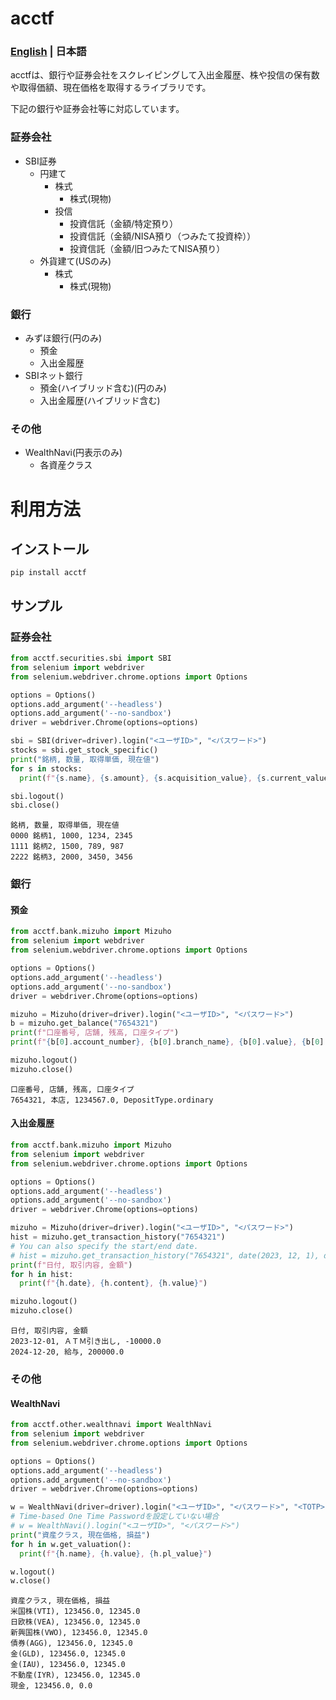 # acctf

### [English](https://github.com/hirano00o/acctf/blob/main/README.md) | 日本語

acctfは、銀行や証券会社をスクレイピングして入出金履歴、株や投信の保有数や取得価額、現在価格を取得するライブラリです。

下記の銀行や証券会社等に対応しています。
### 証券会社
* SBI証券
  * 円建て
    * 株式
      * 株式(現物)
    * 投信
      * 投資信託（金額/特定預り）
      * 投資信託（金額/NISA預り（つみたて投資枠））
      * 投資信託（金額/旧つみたてNISA預り）
  * 外貨建て(USのみ)
    * 株式
      * 株式(現物)

### 銀行
* みずほ銀行(円のみ)
  * 預金
  * 入出金履歴
* SBIネット銀行
  * 預金(ハイブリッド含む)(円のみ)
  * 入出金履歴(ハイブリッド含む)

### その他
* WealthNavi(円表示のみ)
  * 各資産クラス

# 利用方法

## インストール

```console
pip install acctf
```

## サンプル

### 証券会社

```python
from acctf.securities.sbi import SBI
from selenium import webdriver
from selenium.webdriver.chrome.options import Options

options = Options()
options.add_argument('--headless')
options.add_argument('--no-sandbox')
driver = webdriver.Chrome(options=options)

sbi = SBI(driver=driver).login("<ユーザID>", "<パスワード>")
stocks = sbi.get_stock_specific()
print("銘柄, 数量, 取得単価, 現在値")
for s in stocks:
  print(f"{s.name}, {s.amount}, {s.acquisition_value}, {s.current_value}")

sbi.logout()
sbi.close()
```

```console
銘柄, 数量, 取得単価, 現在値
0000 銘柄1, 1000, 1234, 2345
1111 銘柄2, 1500, 789, 987
2222 銘柄3, 2000, 3450, 3456
```

### 銀行

#### 預金

```python
from acctf.bank.mizuho import Mizuho
from selenium import webdriver
from selenium.webdriver.chrome.options import Options

options = Options()
options.add_argument('--headless')
options.add_argument('--no-sandbox')
driver = webdriver.Chrome(options=options)

mizuho = Mizuho(driver=driver).login("<ユーザID>", "<パスワード>")
b = mizuho.get_balance("7654321")
print(f"口座番号, 店舗, 残高, 口座タイプ")
print(f"{b[0].account_number}, {b[0].branch_name}, {b[0].value}, {b[0].deposit_type}")

mizuho.logout()
mizuho.close()
```

```console
口座番号, 店舗, 残高, 口座タイプ
7654321, 本店, 1234567.0, DepositType.ordinary
```

#### 入出金履歴

```python
from acctf.bank.mizuho import Mizuho
from selenium import webdriver
from selenium.webdriver.chrome.options import Options

options = Options()
options.add_argument('--headless')
options.add_argument('--no-sandbox')
driver = webdriver.Chrome(options=options)

mizuho = Mizuho(driver=driver).login("<ユーザID>", "<パスワード>")
hist = mizuho.get_transaction_history("7654321")
# You can also specify the start/end date.
# hist = mizuho.get_transaction_history("7654321", date(2023, 12, 1), date(2023, 12, 31))
print(f"日付, 取引内容, 金額")
for h in hist:
  print(f"{h.date}, {h.content}, {h.value}")

mizuho.logout()
mizuho.close()
```

```console
日付, 取引内容, 金額
2023-12-01, ＡＴＭ引き出し, -10000.0
2024-12-20, 給与, 200000.0
```

### その他

#### WealthNavi

```python
from acctf.other.wealthnavi import WealthNavi
from selenium import webdriver
from selenium.webdriver.chrome.options import Options

options = Options()
options.add_argument('--headless')
options.add_argument('--no-sandbox')
driver = webdriver.Chrome(options=options)

w = WealthNavi(driver=driver).login("<ユーザID>", "<パスワード>", "<TOTP>")
# Time-based One Time Passwordを設定していない場合
# w = WealthNavi().login("<ユーザID>", "<パスワード>")
print("資産クラス, 現在価格, 損益")
for h in w.get_valuation():
  print(f"{h.name}, {h.value}, {h.pl_value}")

w.logout()
w.close()
```

```console
資産クラス, 現在価格, 損益
米国株(VTI), 123456.0, 12345.0
日欧株(VEA), 123456.0, 12345.0
新興国株(VWO), 123456.0, 12345.0
債券(AGG), 123456.0, 12345.0
金(GLD), 123456.0, 12345.0
金(IAU), 123456.0, 12345.0
不動産(IYR), 123456.0, 12345.0
現金, 123456.0, 0.0
```
